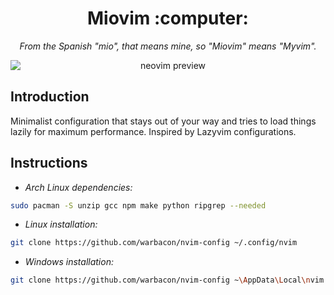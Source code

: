 <h1 style="text-align: center;" >Miovim :computer:</h1>

<p style="text-align: center; font-style: italic;" >
    From the Spanish "mio", that means mine, so "Miovim" means "Myvim".
</p>

<img src="./assets/preview.avif" style="display: block; text-align: center;" alt="neovim preview" />

## Introduction

Minimalist configuration that stays out of your way and tries to load things
lazily for maximum performance. Inspired by Lazyvim configurations.

## Instructions

- _Arch Linux dependencies:_

```sh
sudo pacman -S unzip gcc npm make python ripgrep --needed
```

- _Linux installation:_

```sh
git clone https://github.com/warbacon/nvim-config ~/.config/nvim
```

- _Windows installation:_

```sh
git clone https://github.com/warbacon/nvim-config ~\AppData\Local\nvim
```
